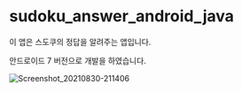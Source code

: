 # sudoku_answer_android_java

이 앱은 스도쿠의 정답을 알려주는 앱입니다.

안드로이드 7 버전으로 개발을 하였습니다.

![Screenshot_20210830-211406](https://user-images.githubusercontent.com/59274370/131413552-92bc4840-0d9f-4ef1-8a87-583efffabf16.jpg)
